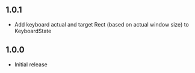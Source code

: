 ## 1.0.1

* Add keyboard actual and target Rect (based on actual window size) to KeyboardState

## 1.0.0

* Initial release
